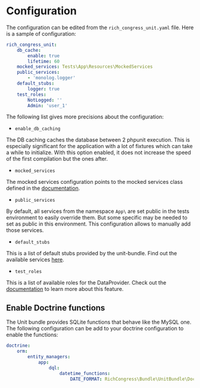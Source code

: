 # Configuration

The configuration can be edited from the `rich_congress_unit.yaml` file. Here is a sample of configuration:

```yaml
rich_congress_unit:
    db_cache:
        enable: true
        lifetime: 60
    mocked_services: Tests\App\Resources\MockedServices
    public_services:
        - 'monolog.logger'
    default_stubs:
        logger: true
    test_roles:
        NotLogged: ''
        Admin: 'user_1'
```

The following list gives more precisions about the configuration:

- `enable_db_caching`

The DB caching caches the database between 2 phpunit execution. This is especially significant for the application with a lot of fixtures which can take a while to initialize. With this option enabled, it does not increase the speed of the first compilation but the ones after.


- `mocked_services`

The mocked services configuration points to the mocked services class defined in the [documentation](OverrideServices.md#use-dynamic-mocks-legacy).


- `public_services`

By default, all services from the namespace `App\` are set public in the tests environment to easily override them. But some specific may be needed to set as public in this environment. This configuration allows to manually add those services.


- `default_stubs`

This is a list of default stubs provided by the unit-bundle. Find out the available services [here](OverrideServices.md#available-default-service-stubs).


- `test_roles`

This is a list of available roles for the DataProvider. Check out the [documentation](RolesProvider.md) to learn more about this feature.



## Enable Doctrine functions

The Unit bundle provides SQLite functions that behave like the MySQL one. The following configuration can be add to your doctrine configuration to enable the functions:

```yaml
doctrine:
    orm:
        entity_managers:
            app:
                dql:
                    datetime_functions:
                        DATE_FORMAT: RichCongress\Bundle\UnitBundle\Doctrine\Functions\Sqlite\DateFormatFunction
```